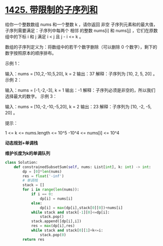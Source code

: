 # [1425. 带限制的子序列和](https://leetcode-cn.com/problems/constrained-subsequence-sum/)

给你一个整数数组 nums 和一个整数 k ，请你返回 非空 子序列元素和的最大值，子序列需要满足：子序列中每两个 相邻 的整数 nums[i] 和 nums[j] ，它们在原数组中的下标 i 和 j 满足 i < j 且 j - i <= k 。

数组的子序列定义为：将数组中的若干个数字删除（可以删除 0 个数字），剩下的数字按照原本的顺序排布。

示例 1：

输入：nums = [10,2,-10,5,20], k = 2
输出：37
解释：子序列为 [10, 2, 5, 20] 。
示例 2：

输入：nums = [-1,-2,-3], k = 1
输出：-1
解释：子序列必须是非空的，所以我们选择最大的数字。
示例 3：

输入：nums = [10,-2,-10,-5,20], k = 2
输出：23
解释：子序列为 [10, -2, -5, 20] 。


提示：

1 <= k <= nums.length <= 10^5
-10^4 <= nums[i] <= 10^4

**动态规划+单调栈**

**维护长度为k的单调队列**

```python
class Solution:
    def constrainedSubsetSum(self, nums: List[int], k: int) -> int:
        dp = [0]*len(nums)
        res = float('-inf')
        # 单调栈
        stack = []
        for i in range(len(nums)):
            if i == 0:
                dp[i] = nums[i]
            else:
                dp[i] = max(dp[i],stack[0][0])+nums[i]
            while stack and stack[-1][0]<=dp[i]:
                stack.pop()
            stack.append([dp[i],i])
            res = max(dp[i],res)
            while stack and stack[0][1]+k<=i:
                stack.pop(0)
        return res
```


